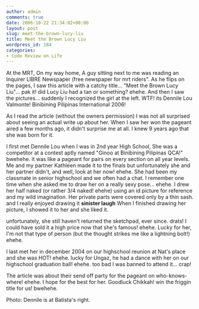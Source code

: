 ```yaml
---
author: admin
comments: true
date: 2006-10-22 21:34:02+00:00
layout: post
slug: meet-the-brown-lucy-liu
title: Meet the Brown Lucy Liu
wordpress_id: 184
categories:
- Code Review on Life
---
```


At the MRT, On my way home, A guy sitting next to me was reading an Inquirer LIBRE Newspaper (free newspaper for mrt riders". As he flips on the pages, I saw this article with a catchy title... "Meet the Brown Lucy Liu"... pak it! did Lucy Liu had a tan or something? ehehe. And then I saw the pictures... suddenly I recognized the girl at the left. WTF! its Dennile Lou Valmonte! Binibining Pilipinas International 2006!

As I read the article (without the owners permission) I was not all surprised about seeing an actual write up about her. When I saw her won the pageant aired a few months ago, it didn't surprise me at all. I knew 9 years ago that she was born for it.

I first met Dennile Lou when I was in 2nd year High School, She was a competitor at a contest aptly named "Ginoo at Binibining Pilipinas QCA!" bwehehe. it was like a pageant for pairs on every section on all year levels. Me and my partner Kathleen made it to the finals but unfortunately she and her partner didn't, and well, look at her now! ehehe. She had been my classmate in senior highschool and we often had a chat. I remember one time when she asked me to draw her on a really sexy pose... ehehe. I drew her half naked (or rather 3/4 naked! ehehe) using an id picture for reference and my wild imagination. Her private parts were covered only by a thin sash. and I really enjoyed drawing it **sinister laugh** When I finished drawing her picture, I showed it to her and she liked it.

unfortunately, she still haven't returned the sketchpad, ever since. drats! I could have sold it a high price now that she's famous! ehehe. Lucky for her, I'm not that type of person (but the thought strikes me like a lightning bolt!) ehehe.

I last met her in december 2004 on our highschool reunion at Nat's place and she was HOT! ehehe. lucky for Ungaz, he had a dance with her on our highschool graduation ball! ehehe. too bad I was banned to attend it... crap!

The article was about their send off party for the pageant on who-knows-where! ehehe. I hope for the best for her. Goodluck Chikkah! win the friggin title for us! bwehehe.

Photo: Dennile is at Batista's right. 
